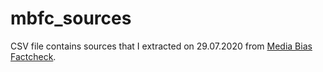 # mbfc_sources
CSV file contains sources that I extracted on 29.07.2020 from [Media Bias Factcheck](https://mediabiasfactcheck.com/).  
